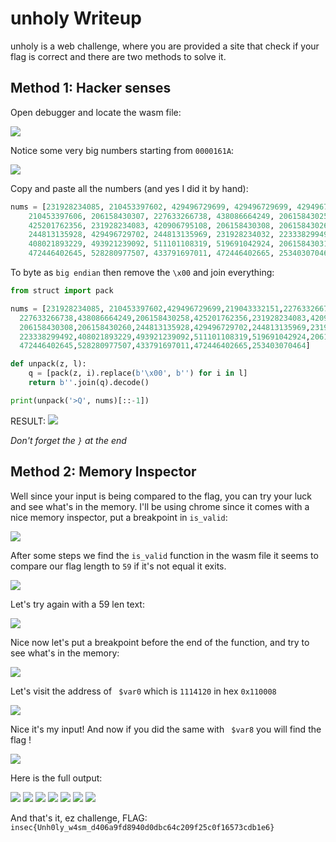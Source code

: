 # unholy Writeup

unholy is a web challenge, where you are provided a site that check if your flag is correct and there are two methods to solve it.

## Method 1: Hacker senses

Open debugger and locate the wasm file:

![](debugger.png)

Notice some very big numbers starting from `0000161A`:

![](wasm.png)

Copy and paste all the numbers (and yes I did it by hand):

```Python
nums = [231928234085, 210453397602, 429496729699, 429496729699, 429496729699,
    210453397606, 206158430307, 227633266738, 438086664249, 206158430258,
    425201762356, 231928234083, 420906795108, 206158430308, 206158430260,
    244813135928, 429496729702, 244813135969, 231928234032, 223338299492,
    408021893229, 493921239092, 511101108319, 519691042924, 206158430312,
    472446402645, 528280977507, 433791697011, 472446402665, 253403070464]
```

To byte as `big endian` then remove the `\x00` and join everything:

```Python
from struct import pack

nums = [231928234085, 210453397602,429496729699,219043332151,227633266742,210453397606,206158430307,
  227633266738,438086664249,206158430258,425201762356,231928234083,420906795108,
  206158430308,206158430260,244813135928,429496729702,244813135969,231928234032,
  223338299492,408021893229,493921239092,511101108319,519691042924,206158430312,
  472446402645,528280977507,433791697011,472446402665,253403070464]

def unpack(z, l):
    q = [pack(z, i).replace(b'\x00', b'') for i in l]
    return b''.join(q).decode()

print(unpack('>Q', nums)[::-1])
```

RESULT:
![]('flag_1.png')

_Don't forget the `}` at the end_


## Method 2: Memory Inspector

Well since your input is being compared to the flag, you can try your luck and see what's in the memory. I'll be using chrome since it comes with a nice memory inspector, put a breakpoint in `is_valid`:

![](m2_1.png)

After some steps we find the `is_valid` function in the wasm file it seems to compare our flag length to `59` if it's not equal it exits.

![](m2_2.png)

Let's try again with a 59 len text:

![](m2_3.png)

Nice now let's put a breakpoint before the end of the function, and try to see what's in the memory:

![](m2_4.png)

Let's visit the address of ` $var0` which is `1114120` in hex `0x110008`

![](m2_5.png)

Nice it's my input! And now if you did the same with ` $var8` you will find the flag !

![](m2_6.png)

Here is the full output:

![](f1.png)
![](f2.png)
![](f3.png)
![](f4.png)
![](f5.png)
![](f6.png)
![](f7.png)


And that's it, ez challenge, FLAG: `insec{Unh0ly_w4sm_d406a9fd8940d0dbc64c209f25c0f16573cdb1e6}`
